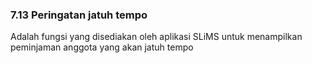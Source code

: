 ### 7.13 Peringatan jatuh tempo

Adalah fungsi yang disediakan oleh aplikasi SLiMS untuk menampilkan peminjaman anggota yang akan jatuh tempo

